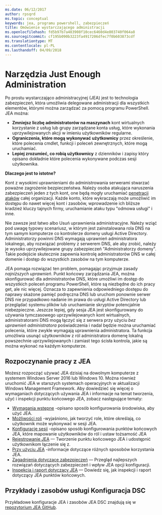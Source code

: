 ```yaml
---
ms.date: 06/12/2017
author: rpsqrd
ms.topic: conceptual
keywords: jea, programu powershell, zabezpieczeń
title: Omówienie wystarczającego administracji
ms.openlocfilehash: fd5b97b7a483908f10cec6460d4e803740f064a8
ms.sourcegitcommit: cf195b090b3223fa4917206dfec7f0b603873cdf
ms.translationtype: MT
ms.contentlocale: pl-PL
ms.lasthandoff: 04/09/2018
---
```

# <a name="just-enough-administration"></a>Narzędzia Just Enough Administration

Po prostu wystarczająco administracyjnej (JEA) jest to technologia zabezpieczeń, która umożliwia delegowane administracji dla wszystkich elementów, którymi można zarządzać za pomocą programu PowerShell.
JEA można:

- **Zmniejsz liczbę administratorów na maszynach** kont wirtualnych korzystanie z usług lub grupy zarządzane konta usług, które wykonania uprzywilejowanych akcji w imieniu użytkowników regularne.
- **Ograniczenia, które mogą wykonywać użytkownicy** przez określenie, które polecenia cmdlet, funkcji i poleceń zewnętrznych, które mogą uruchamiać.
- **Lepiej zrozumieć, co robią użytkownicy** z dzienników i zapisy który opisano dokładnie które polecenia wykonywane podczas sesji użytkownika.

**Dlaczego jest to istotne?**

Kont z wysokimi uprawnieniami do administrowania serwerami stwarzać poważne zagrożenie bezpieczeństwa.
Należy osoba atakująca naruszenia zabezpieczeń jeden z tych kont, one będą mogły uruchamiać [penetracji ataków](http://aka.ms/pth) całej organizacji.
Każde konto, które wykraczają może umożliwić im dostępu do nawet więcej kont i zasobów, wprowadzenie ich bliższe kradzież kluczy tajnych firmy, uruchamianie ataku typu "odmowa usługi" i inne.

Nie zawsze jest łatwo albo Usuń uprawnienia administracyjne.
Należy wziąć pod uwagę typowy scenariusz, w którym jest zainstalowana rola DNS na tym samym komputerze co kontrolerze domeny usługi Active Directory.
Administratorzy powinni DNS wymagają uprawnień administratora lokalnego, aby rozwiązać problemy z serwerem DNS, ale aby zrobić, należy je wysoko uprzywilejowane grupy zabezpieczeń "Administratorzy domeny".
Takie podejście skutecznie zapewnia kontrolę administratorów DNS w całej domenie i dostęp do wszystkich zasobów na tym komputerze.

JEA pomaga rozwiązać ten problem, pomagając przyjmuje zasady *najniższych uprawnień*.
Punkt końcowy zarządzania JEA, można skonfigurować dla administratorów DNS, które umożliwi im dostęp do wszystkich poleceń programu PowerShell, które są niezbędne do ich pracy get, ale nic więcej.
Oznacza to zapewnienia odpowiedniego dostępu do naprawy skażone pamięć podręczna DNS lub uruchom ponownie serwer DNS nie przypadkowo nadanie im prawa do usługi Active Directory lub przeglądać systemu plików lub uruchamianie skryptów potencjalnie niebezpieczne.
Jeszcze lepiej, gdy sesja JEA jest skonfigurowany do używania tymczasowego uprzywilejowanych kont wirtualnych, administratorami DNS mogą łączyć się z serwera przy użyciu *bez uprawnień administratora* poświadczenia i nadal będzie można uruchamiać polecenia, które zwykle wymagają uprawnienia administratora.
Ta funkcja umożliwia usunąć użytkowników z ról administratora domenę lokalną powszechnie uprzywilejowanych i zamiast tego ścisła kontrola, jakie są można wykonać na każdym komputerze.

## <a name="get-started-with-jea"></a>Rozpoczynanie pracy z JEA

Możesz rozpocząć używać JEA dzisiaj na dowolnym komputerze z systemem Windows Server 2016 lub Windows 10.
Można również uruchomić JEA w starszych systemach operacyjnych w aktualizacji Windows Management Framework.
Aby dowiedzieć się więcej o wymaganiach dotyczących używania JEA i informacje na temat tworzenia, użyć i inspekcji punktu końcowego JEA, zobacz następujące tematy:

- [Wymagania wstępne](prerequisites.md) -opisano sposób konfigurowania środowiska, aby użyć JEA.
- [Możliwości roli](role-capabilities.md) -wyjaśniono, jak tworzyć role, które określają, co użytkownik może wykonywać w sesji JEA.
- [Konfiguracje sesji](session-configurations.md) -opisano sposób konfigurowania punktów końcowych JEA, które mapowanie użytkowników do ról i ustaw tożsamość JEA
- [Rejestrowanie JEA](register-jea.md) — Tworzenie punktu końcowego JEA i udostępnić użytkownikom łączenie się z.
- [Przy użyciu JEA](using-jea.md) -informacje dotyczące różnych sposobów korzystania JEA.
- [Zagadnienia dotyczące zabezpieczeń](security-considerations.md) — Przegląd najlepszych rozwiązań dotyczących zabezpieczeń i wpływ JEA opcji konfiguracji.
- [Inspekcja i raport dotyczący JEA](audit-and-report.md) — Dowiedz się, jak inspekcji i raport dotyczący JEA punktów końcowych.

## <a name="samples-and-dsc-resource"></a>Przykłady i zasobów usługi Konfiguracja DSC

Przykładowe konfiguracje JEA i zasobów JEA DSC znajdują się w [repozytorium JEA GitHub](https://github.com/PowerShell/JEA).